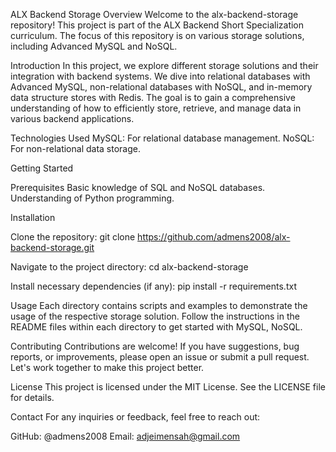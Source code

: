 ALX Backend Storage
Overview
Welcome to the alx-backend-storage repository! This project is part of the ALX Backend Short Specialization curriculum. The focus of this repository is on various storage solutions, including Advanced MySQL and NoSQL.


Introduction
In this project, we explore different storage solutions and their integration with backend systems. We dive into relational databases with Advanced MySQL, non-relational databases with NoSQL, and in-memory data structure stores with Redis. The goal is to gain a comprehensive understanding of how to efficiently store, retrieve, and manage data in various backend applications.

Technologies Used
MySQL: For relational database management.
NoSQL: For non-relational data storage.

Getting Started

Prerequisites
Basic knowledge of SQL and NoSQL databases.
Understanding of Python programming.

Installation

Clone the repository:
git clone https://github.com/admens2008/alx-backend-storage.git

Navigate to the project directory:
cd alx-backend-storage

Install necessary dependencies (if any):
pip install -r requirements.txt

Usage
Each directory contains scripts and examples to demonstrate the usage of the respective storage solution. Follow the instructions in the README files within each directory to get started with MySQL, NoSQL.

Contributing
Contributions are welcome! If you have suggestions, bug reports, or improvements, please open an issue or submit a pull request. Let's work together to make this project better.

License
This project is licensed under the MIT License. See the LICENSE file for details.

Contact
For any inquiries or feedback, feel free to reach out:

GitHub: @admens2008
Email: adjeimensah@gmail.com

